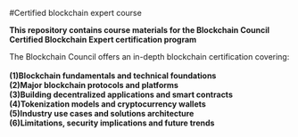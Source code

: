 #Certified blockchain expert course

**This repository contains course materials for the Blockchain Council Certified Blockchain Expert certification program**<br>

The Blockchain Council offers an in-depth blockchain certification covering:
<br>
<br>
**(1)Blockchain fundamentals and technical foundations**<br>
**(2)Major blockchain protocols and platforms**<br>
**(3)Building decentralized applications and smart contracts**<br>
**(4)Tokenization models and cryptocurrency wallets**<br>
**(5)Industry use cases and solutions architecture**<br>
**(6)Limitations, security implications and future trends**<br>
